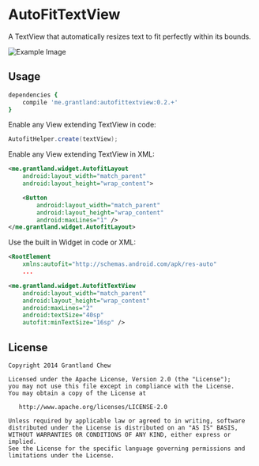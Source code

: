 # AutoFitTextView

A TextView that automatically resizes text to fit perfectly within its bounds.

![Example Image](/website/static/autofittextview.gif?raw=true)


## Usage

```cson
dependencies {
    compile 'me.grantland:autofittextview:0.2.+'
}
```

Enable any View extending TextView in code:

```java
AutofitHelper.create(textView);
```

Enable any View extending TextView in XML:

```xml
<me.grantland.widget.AutofitLayout
    android:layout_width="match_parent"
    android:layout_height="wrap_content">

    <Button
        android:layout_width="match_parent"
        android:layout_height="wrap_content"
        android:maxLines="1" />
</me.grantland.widget.AutofitLayout>
```

Use the built in Widget in code or XML:
```xml
<RootElement
    xmlns:autofit="http://schemas.android.com/apk/res-auto"
    ...
```   

```xml
<me.grantland.widget.AutofitTextView
    android:layout_width="match_parent"
    android:layout_height="wrap_content"
    android:maxLines="2"
    android:textSize="40sp"
    autofit:minTextSize="16sp" />
```


## License

    Copyright 2014 Grantland Chew

    Licensed under the Apache License, Version 2.0 (the "License");
    you may not use this file except in compliance with the License.
    You may obtain a copy of the License at

       http://www.apache.org/licenses/LICENSE-2.0

    Unless required by applicable law or agreed to in writing, software
    distributed under the License is distributed on an "AS IS" BASIS,
    WITHOUT WARRANTIES OR CONDITIONS OF ANY KIND, either express or implied.
    See the License for the specific language governing permissions and
    limitations under the License.
